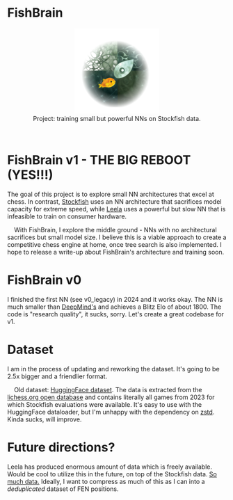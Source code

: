# FishBrain

<div align="center">
    <img src="img/logo_alpha.png" alt="Logo" width="196" height="196">
</div>

<div align="center">
Project: training small but powerful NNs on Stockfish data.
</div>

&nbsp;
&nbsp;

# FishBrain v1 - THE BIG REBOOT (YES!!!)
The goal of this project is to explore small NN architectures that excel at chess.
In contrast, <a href="https://github.com/official-stockfish/Stockfish">Stockfish</a> uses an NN architecture that sacrifices model capacity for extreme speed, while <a href="https://github.com/LeelaChessZero">Leela</a> uses a powerful but slow NN that is infeasible to train on consumer hardware.

&nbsp;
&nbsp;
With FishBrain, I explore the middle ground - NNs with no architectural sacrifices but small model size.
I believe this is a viable approach to create a competitive chess engine at home, once tree search is also implemented.
I hope to release a write-up about FishBrain's architecture and training soon.

# FishBrain v0
I finished the first NN (see v0_legacy) in 2024 and it works okay. The NN is much smaller than <a href="https://arxiv.org/html/2402.04494v1">DeepMind's</a> and achieves a Blitz Elo of about 1800. The code is "research quality", it sucks, sorry. Let's create a great codebase for v1.

# Dataset
I am in the process of updating and reworking the dataset. It's going to be 2.5x bigger and a friendlier format.

&nbsp;
&nbsp;
Old dataset: <a href="https://huggingface.co/datasets/mauricett/lichess_sf">HuggingFace dataset</a>.
The data is extracted from the <a href="https://database.lichess.org/">lichess.org open database</a> and contains literally all games from 2023 for which Stockfish evaluations were available. It's easy to use with the HuggingFace dataloader, but I'm unhappy with the dependency on <a href="https://github.com/facebook/zstd">zstd</a>. Kinda sucks, will improve.

# Future directions?
Leela has produced enormous amount of data which is freely available. Would be cool to utilize this in the future, on top of the Stockfish data. <a href="https://storage.lczero.org/files/">So much data.</a> Ideally, I want to compress as much of this as I can into a *deduplicated* dataset of FEN positions.
